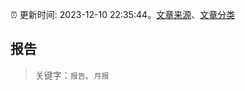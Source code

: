 :alarm_clock: 更新时间: 2023-12-10 22:35:44。[文章来源](/README.md)、[文章分类](/TAGS.md)

## 报告


> 关键字：`报告`、`月报`



